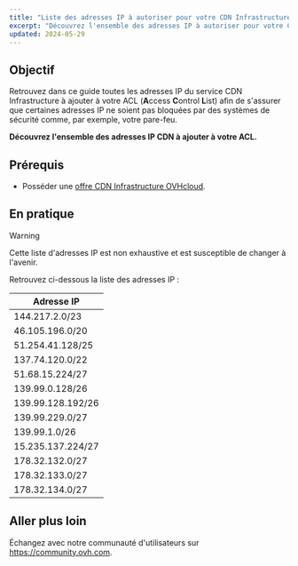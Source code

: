 ```yaml
---
title: "Liste des adresses IP à autoriser pour votre CDN Infrastructure"
excerpt: "Découvrez l'ensemble des adresses IP à autoriser pour votre CDN Infrastructure"
updated: 2024-05-29
---
```


## Objectif

Retrouvez dans ce guide toutes les adresses IP du service CDN Infrastructure à ajouter à votre ACL (**A**ccess **C**ontrol **L**ist) afin de s'assurer que certaines adresses IP ne soient pas bloquées par des systèmes de sécurité comme, par exemple, votre pare-feu.

**Découvrez l'ensemble des adresses IP CDN à ajouter à votre ACL.**

## Prérequis

- Posséder une [offre CDN Infrastructure OVHcloud](https://www.ovhcloud.com/fr/network/cdn/).

## En pratique

> [!warning]
> Cette liste d'adresses IP est non exhaustive et est susceptible de changer à l'avenir.
>

Retrouvez ci-dessous la liste des adresses IP :

|Adresse IP|
|---|
|144.217.2.0/23|
|46.105.196.0/20|
|51.254.41.128/25|
|137.74.120.0/22|
|51.68.15.224/27|
|139.99.0.128/26|
|139.99.128.192/26|
|139.99.229.0/27|
|139.99.1.0/26|
|15.235.137.224/27|
|178.32.132.0/27|
|178.32.133.0/27|
|178.32.134.0/27|

## Aller plus loin

Échangez avec notre communauté d'utilisateurs sur <https://community.ovh.com>.